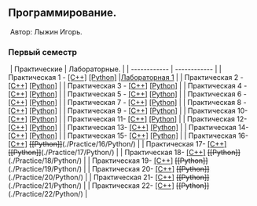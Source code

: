 ## Программирование.
​
Автор: Лыжин Игорь.
​
### Первый семестр
​
| Практические | Лабораторные. |
| ------------ | ------------ |
| Практическая 1 - [[C++]](./Practice/01/C++/) [[Python]](./Practice/01/Python/) |[Лабораторная 1](./Lab/01/ReadMe.md) |
| Практическая 2 - [[C++]](./Practice/02/C++/) [[Python]](./Practice/02/Python/) |
| Практическая 3 - [[C++]](./Practice/03/C++/) [[Python]](./Practice/03/Python/) |
| Практическая 4 - [[C++]](./Practice/04/C++/) [[Python]](./Practice/04/Python/) |
| Практическая 5 - [[C++]](./Practice/05/C++/) [[Python]](./Practice/05/Python/) |
| Практическая 6 - [[C++]](./Practice/06/C++/) [[Python]](./Practice/06/Python/) |
| Практическая 7 - [[C++]](./Practice/07/C++/) [[Python]](./Practice/07/Python/) |
| Практическая 8 - [[C++]](./Practice/08/C++/) [[Python]](./Practice/08/Python/) |
| Практическая 9 - [[C++]](./Practice/09/C++/) [[Python]](./Practice/09/Python/) |
| Практическая 10- [[C++]](./Practice/10/C++/) [[Python]](./Practice/10/Python/) |
| Практическая 11- [[C++]](./Practice/11/C++/) [[Python]](./Practice/11/Python/) |
| Практическая 12- [[C++]](./Practice/12/C++/) [[Python]](./Practice/12/Python/) |
| Практическая 13- [[C++]](./Practice/13/C++/) [[Python]](./Practice/13/Python/) |
| Практическая 14- [[C++]](./Practice/14/C++/) [[Python]](./Practice/14/Python/) |
| Практическая 15- [[C++]](./Practice/15/C++/) [[Python]](./Practice/15/Python/) |
| Практическая 16- [[C++]](./Practice/16/C++/) <s>[[Python]]</s>(./Practice/16/Python/) |
| Практическая 17- [[C++]](./Practice/17/C++/) <s>[[Python]]</s>(./Practice/17/Python/) |
| Практическая 18- [[C++]](./Practice/18/C++/) <s>[[Python]]</s>(./Practice/18/Python/) |
| Практическая 19- [[C++]](./Practice/19/C++/) <s>[[Python]]</s>(./Practice/19/Python/) |
| Практическая 20- [[C++]](./Practice/20/C++/) <s>[[Python]]</s>(./Practice/20/Python/) |
| Практическая 21- [[C++]](./Practice/21/C++/) <s>[[Python]]</s>(./Practice/21/Python/) |
| Практическая 22- [[C++]](./Practice/22/C++/) <s>[[Python]]</s>(./Practice/22/Python/) |
